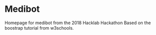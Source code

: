 # Medibot
Homepage for medibot from the 2018 Hacklab Hackathon
Based on the boostrap tutorial from w3schools.
